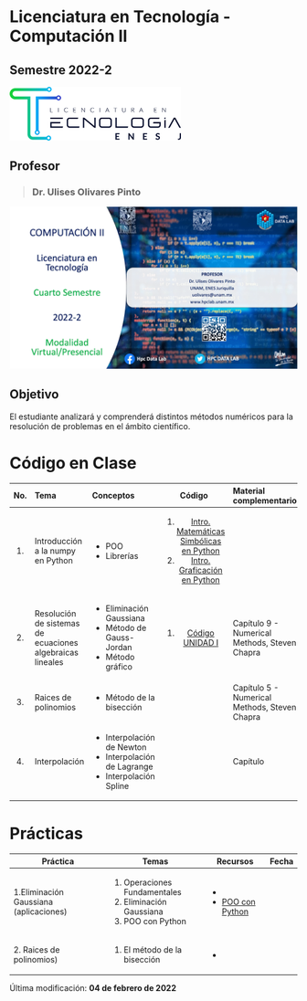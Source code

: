 # Licenciatura en Tecnología - Computación II

## Semestre 2022-2

<img src="figs/lictec_small.png" alt="drawing" width="300" style = "text-align: center"/>


## Profesor
> ### Dr. Ulises Olivares Pinto

![alt text](figs/logo.png)

## Objetivo
El estudiante analizará y comprenderá distintos métodos numéricos para la resolución de problemas en el ámbito científico.

# Código en Clase
| No.        | Tema           | Conceptos |Código  |  Material complementario|
| :-------------: |:-------------| :-------------|:-----:| :-----|
| 1.              | Introducción a la numpy en Python |   <ul><li> POO </li> <li>Librerías</li> </ul>   |   <ol> <li>[Intro. Matemáticas Simbólicas en Python](code/Intro_Matemática_Simbólicas.ipynb) </li> <li>[Intro. Graficación en Python](code/Introducción_a_la_graficación_con_Python.ipynb) </li> </ol>  |  | 
| 2.              | Resolución de sistemas de ecuaciones algebraicas lineales |   <ul><li> Eliminación Gaussiana</li> <li>Método de Gauss-Jordan</li> <li>Método gráfico</li> </ul>   | <ol> <li>[Código UNIDAD I](code/Computación_II_(2022_2)_UNIDAD_I_.ipynb) </li> </ol> | Capítulo 9 - Numerical Methods, Steven Chapra | 
| 3.              | Raices de polinomios |   <ul><li> Método de la bisección </li>  </ul>   |  []()   | Capítulo 5 - Numerical Methods, Steven Chapra | 
| 4.              | Interpolación |   <ul><li> Interpolación de Newton</li> <li> Interpolación de Lagrange</li> <li> Interpolación Spline</li>  </ul>   |  []()   | Capítulo  | 

# Prácticas

|Práctica|Temas|Recursos|Fecha|
|--|--|--|--|
|1.Eliminación Gaussiana (aplicaciones)|<ol><li>Operaciones Fundamentales</li><li>Eliminación Gaussiana</li><li>POO con Python</li></ol>|<ul><li>[]()</li> <li>[POO con Python](https://uniwebsidad.com/libros/python/capitulo-5/programacion-orientada-a-objetos) </li></ul>
|2. Raices de polinomios)|<ol><li>El método de la bisección</li></ol>|<ul><li>[]()</li> </ul>

Última modificación: **04 de febrero de 2022**
